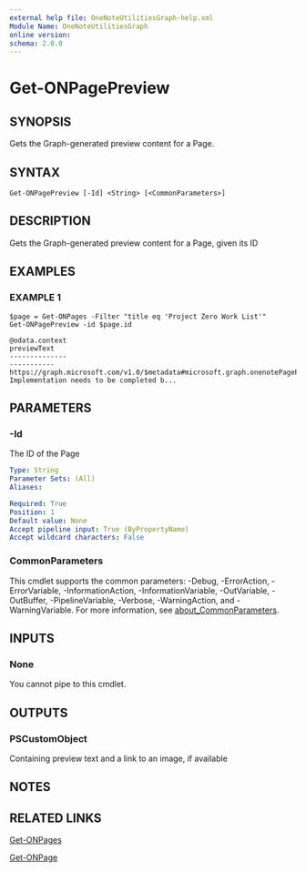 ```yaml
---
external help file: OneNoteUtilitiesGraph-help.xml
Module Name: OneNoteUtilitiesGraph
online version:
schema: 2.0.0
---
```


# Get-ONPagePreview

## SYNOPSIS
Gets the Graph-generated preview content for a Page.

## SYNTAX

```
Get-ONPagePreview [-Id] <String> [<CommonParameters>]
```

## DESCRIPTION
Gets the Graph-generated preview content for a Page, given its ID

## EXAMPLES

### EXAMPLE 1
```
$page = Get-ONPages -Filter "title eq 'Project Zero Work List'"
Get-ONPagePreview -id $page.id

@odata.context                                                                previewText
--------------                                                                -----------
https://graph.microsoft.com/v1.0/$metadata#microsoft.graph.onenotePagePreview Implementation needs to be completed b...
```

## PARAMETERS

### -Id
The ID of the Page

```yaml
Type: String
Parameter Sets: (All)
Aliases:

Required: True
Position: 1
Default value: None
Accept pipeline input: True (ByPropertyName)
Accept wildcard characters: False
```

### CommonParameters
This cmdlet supports the common parameters: -Debug, -ErrorAction, -ErrorVariable, -InformationAction, -InformationVariable, -OutVariable, -OutBuffer, -PipelineVariable, -Verbose, -WarningAction, and -WarningVariable. For more information, see [about_CommonParameters](http://go.microsoft.com/fwlink/?LinkID=113216).

## INPUTS

### None
You cannot pipe to this cmdlet.

## OUTPUTS

### PSCustomObject
Containing preview text and a link to an image, if available

## NOTES

## RELATED LINKS

[Get-ONPages](Get-ONPages.md)

[Get-ONPage](Get-ONPage.md)

